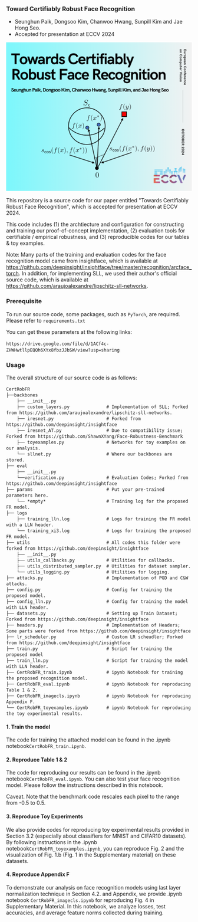 ### Toward Certifiably Robust Face Recognition

- Seunghun Paik, Dongsoo Kim, Chanwoo Hwang, Sunpill Kim and Jae Hong Seo.
- Accepted for presentation at ECCV 2024

![image](./asset/ECCV_11379_thumbnail.png)

This repository is a source code for our paper entitled "Towards Certifiably Robust Face Recognition", which is accepted for presentation at ECCV 2024.

This code includes (1) the archtiecture and configuration for constructing and training our proof-of-concept implementation, (2) evaluation tools for certifiable / empirical robustness, and (3) reproducible codes for our tables & toy examples.

Note: Many parts of the training and evaluation codes for the face recognition model came from insightface, which is available at https://github.com/deepinsight/insightface/tree/master/recognition/arcface_torch. In addition, for implementing SLL, we used their author's official source code, which is available at https://github.com/araujoalexandre/lipschitz-sll-networks.

### Prerequisite

To run our source code, some packages, such as `PyTorch`, are required. Please refer to `requirements.txt`

You can get these parameters at the following links:

```https://drive.google.com/file/d/1ACf4c-ZHWHwtllpEQQh6XYx8fbzJJbSW/view?usp=sharing```


### Usage

The overall structure of our source code is as follows:

```
CertRobFR
├──backbones
    ├── __init__.py
    ├── custom_layers.py              # Implementation of SLL; Forked from https://github.com/araujoalexandre/lipschitz-sll-networks.
    ├── iresnet.py                    # Forked from https://github.com/deepinsight/insightface    
    ├── iresnet_AT.py                 # Due to compatibility issue; Forked from https://github.com/ShawnXYang/Face-Robustness-Benchmark
    ├── toyexamples.py                # Networks for toy examples on our analysis.
    └── sllnet.py                     # Where our backbones are stored.
├── eval                  
    ├── __init__.py
    └──verification.py                # Evaluation Codes; Forked from https://github.com/deepinsight/insightface
├── params                            # Put your pre-trained parameters here.
    └── *empty*                       # Training log for the proposed FR model.
├── logs                              
    ├── training_lln.log              # Logs for training the FR model with a LLN header.
    └── training_xi3.log              # Logs for training the proposed FR model.
├── utils                             # All codes this folder were forked from https://github.com/deepinsight/insightface
    ├── __init__.py
    ├── utils_callbacks.py            # Utilities for callbacks.
    ├── utils_distributed_sampler.py  # Utilities for dataset sampler.
    └── utils_logging.py              # Utilities for logging.
├── attacks.py                        # Implementation of PGD and C&W attacks.
├── config.py                         # Config for training the proposed model.
├── config_lln.py                     # Config for training the model with LLN header.
├── datasets.py                       # Setting up Train Dataset; Forked from https://github.com/deepinsight/insightface
├── headers.py                        # Implementation of Headers; Some parts were forked from https://github.com/deepinsight/insightface
├── lr_scheduler.py                   # Custom LR scheudler; Forked from https://github.com/deepinsight/insightface
├── train.py                          # Script for training the proposed model
├── train_lln.py                      # Script for training the model with LLN header.
├── CertRobFR_train.ipynb             # ipynb Notebook for training the proposed recognition model.
├── CertRobFR_eval.ipynb              # ipynb Notebook for reproducing Table 1 & 2.
├── CertRobFR_imagecls.ipynb          # ipynb Notebook for reproducing Appendix F.
└── CertRobFR_toyexamples.ipynb       # ipynb Notebook for reproducing the toy experimental results.
```

#### 1. Train the model

The code for training the attached model can be found in the .ipynb notebook`CertRobFR_train.ipynb`.

#### 2. Reproduce Table 1 & 2

The code for reproducing our results can be found in the .ipynb notebook`CertRobFR_eval.ipynb`. You can also test your face recognition model. Please follow the instructions described in this notebook.

Caveat. Note that the benchmark code rescales each pixel to the range from -0.5 to 0.5.

#### 3. Reproduce Toy Experiments

We also provide codes for reproducing toy experimental results provided in Section 3.2 (especially about classifiers for MNIST and CIFAR10 datasets). By following instructions in the .ipynb notebook`CertRobFR_toyexamples.ipynb`, you can reproduce Fig. 2 and the visualization of Fig. 1.b (Fig. 1 in the Supplementary material) on these datasets.

#### 4. Reproduce Appendix F

To demonstrate our analysis on face recognition models using last layer normalization technique in Section 4.2. and Appendix, we provide .ipynb notebook `CertRobFR_imagecls.ipynb` for reproducing Fig. 4 in Supplementary Material. In this notebook, we analyze losses, test accuracies, and average feature norms collected during training.
